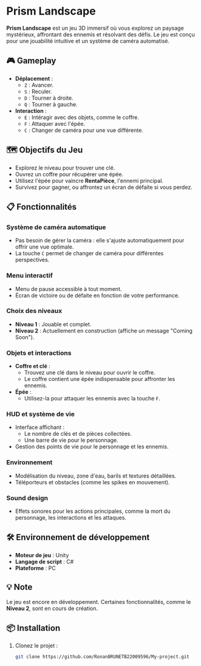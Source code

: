 # Prism Landscape

**Prism Landscape** est un jeu 3D immersif où vous explorez un paysage mystérieux, affrontant des ennemis et résolvant des défis. Le jeu est conçu pour une jouabilité intuitive et un système de caméra automatisé.

## 🎮 Gameplay

- **Déplacement** :
  - `Z` : Avancer.
  - `S` : Reculer.
  - `D` : Tourner à droite.
  - `Q` : Tourner à gauche.
- **Interaction** :
  - `E` : Intéragir avec des objets, comme le coffre.
  - `F` : Attaquer avec l'épée.
  - `C` : Changer de caméra pour une vue différente.

## 🗺️ Objectifs du Jeu

- Explorez le niveau pour trouver une clé.
- Ouvrez un coffre pour récupérer une épée.
- Utilisez l'épée pour vaincre **RentaPièce**, l'ennemi principal.
- Survivez pour gagner, ou affrontez un écran de défaite si vous perdez.

## 📋 Fonctionnalités

### **Système de caméra automatique**
- Pas besoin de gérer la caméra : elle s'ajuste automatiquement pour offrir une vue optimale.
- La touche `C` permet de changer de caméra pour différentes perspectives.

### **Menu interactif**
- Menu de pause accessible à tout moment.
- Écran de victoire ou de défaite en fonction de votre performance.

### **Choix des niveaux**
- **Niveau 1** : Jouable et complet.
- **Niveau 2** : Actuellement en construction (affiche un message "Coming Soon").

### **Objets et interactions**
- **Coffre et clé** :
  - Trouvez une clé dans le niveau pour ouvrir le coffre.
  - Le coffre contient une épée indispensable pour affronter les ennemis.
- **Épée** :
  - Utilisez-la pour attaquer les ennemis avec la touche `F`.

### **HUD et système de vie**
- Interface affichant :
  - Le nombre de clés et de pièces collectées.
  - Une barre de vie pour le personnage.
- Gestion des points de vie pour le personnage et les ennemis.

### **Environnement**
- Modélisation du niveau, zone d'eau, barils et textures détaillées.
- Téléporteurs et obstacles (comme les spikes en mouvement).

### **Sound design**
- Effets sonores pour les actions principales, comme la mort du personnage, les interactions et les attaques.

## 🛠️ Environnement de développement

- **Moteur de jeu** : Unity
- **Langage de script** : C#
- **Plateforme** : PC

## 💡 Note

Le jeu est encore en développement. Certaines fonctionnalités, comme le **Niveau 2**, sont en cours de création.


## 📦 Installation

1. Clonez le projet :
   ```bash
   git clone https://github.com/RonanBRUNETB22009596/My-project.git
